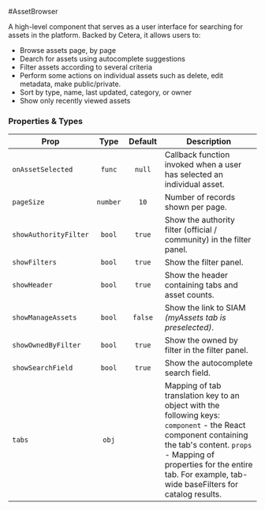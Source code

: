 #AssetBrowser

A high-level component that serves as a user interface for searching for assets in the platform. Backed by Cetera, it allows users to:

* Browse assets page, by page
* Dearch for assets using autocomplete suggestions
* Filter assets according to several criteria
* Perform some actions on individual assets such as delete, edit metadata, make public/private.
* Sort by type, name, last updated, category, or owner
* Show only recently viewed assets

### Properties & Types

Prop | Type | Default | Description
--- | :---: | :---: | ---
`onAssetSelected` | `func` | `null` | Callback function invoked when a user has selected an individual asset.
`pageSize` | `number` | `10` | Number of records shown per page.
`showAuthorityFilter` | `bool` | `true` | Show the authority filter (official / community) in the filter panel.
`showFilters` | `bool` | `true` | Show the filter panel.
`showHeader` | `bool` | `true` | Show the header containing tabs and asset counts.
`showManageAssets` | `bool` | `false` | Show the link to SIAM _(myAssets tab is preselected)_.
`showOwnedByFilter` | `bool` | `true` | Show the owned by filter in the filter panel.
`showSearchField` | `bool` | `true` | Show the autocomplete search field.
`tabs` | `obj` |  | Mapping of tab translation key to an object with the following keys: `component` - the React component containing the tab's content. `props` - Mapping of properties for the entire tab. For example, tab-wide baseFilters for catalog results.
